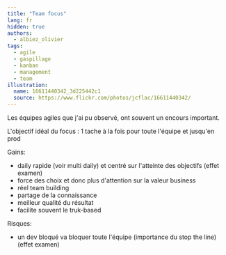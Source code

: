 ```yaml
---
title: "Team focus"
lang: fr
hidden: true
authors:
  - albiez_olivier
tags:
  - agile
  - gaspillage
  - kanban
  - management
  - team
illustration:
  name: 16611440342_3d225442c1
  source: https://www.flickr.com/photos/jcflac/16611440342/
---
```


Les équipes agiles que j'ai pu observé, ont souvent un encours important.

L'objectif idéal du focus : 1 tache à la fois pour toute l'équipe et jusqu'en prod

Gains:
- daily rapide (voir multi daily) et centré sur l'atteinte des objectifs (effet examen)
- force des choix et donc plus d'attention sur la valeur business
- réel team building
- partage de la connaissance
- meilleur qualité du résultat
- facilite souvent le truk-based

Risques:
- un dev bloqué va bloquer toute l'équipe (importance du stop the line) (effet examen)
